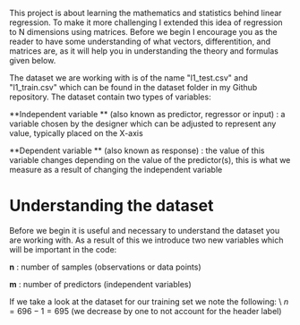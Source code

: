 This project is about learning the mathematics and statistics behind linear regression. To make it more challenging I extended this idea of regression to N dimensions using matrices. Before we begin I encourage you as the reader to have some understanding of what vectors, differentition, and matrices are, as it will help you in understanding the theory and formulas given below.

The dataset we are working with is of the name "l1_test.csv" and "l1_train.csv" which can be found in the dataset folder in my Github repository. The dataset contain two types of variables:

**Independent variable ** (also known as predictor, regressor or input) : a variable chosen by the designer which can be adjusted to represent any value, typically placed on the X-axis

**Dependent variable ** (also known as response) : the value of this variable changes depending on the value of the predictor(s), this is what we measure as a result of changing the independent variable

# Understanding the dataset
Before we begin it is useful and necessary to understand the dataset you are working with. As a result of this we introduce two new variables which will be important in the code:

**n** : number of samples (observations or data points)

**m** : number of predictors (independent variables)

If we take a look at the dataset for our training set we note the following: \\
$n =  696 - 1 = 695$ (we decrease by one to not account for the header label)
